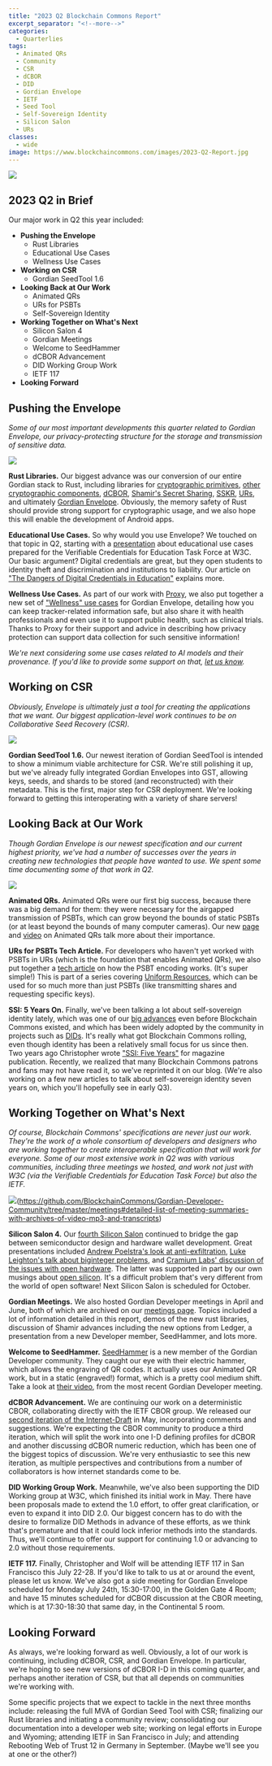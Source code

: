 ```yaml
---
title: "2023 Q2 Blockchain Commons Report"
excerpt_separator: "<!--more-->"
categories:
  - Quarterlies
tags:
  - Animated QRs
  - Community
  - CSR
  - dCBOR
  - DID
  - Gordian Envelope
  - IETF
  - Seed Tool
  - Self-Sovereign Identity
  - Silicon Salon
  - URs
classes:
  - wide
image: https://www.blockchaincommons.com/images/2023-Q2-Report.jpg
---
```


![](https://www.blockchaincommons.com/images/2023-Q2-Report.jpg)

## 2023 Q2 in Brief

Our major work in Q2 this year included:

* **Pushing the Envelope**
   * Rust Libraries
   * Educational Use Cases
   * Wellness Use Cases
* **Working on CSR**
   * Gordian SeedTool 1.6
* **Looking Back at Our Work**
   * Animated QRs
   * URs for PSBTs
   * Self-Sovereign Identity
* **Working Together on What's Next**
   * Silicon Salon 4
   * Gordian Meetings
   * Welcome to SeedHammer
   * dCBOR Advancement
   * DID Working Group Work
   * IETF 117
* **Looking Forward**

## Pushing the Envelope

_Some of our most important developments this quarter related to Gordian Envelope, our privacy-protecting structure for the storage and transmission of sensitive data._

[![](https://www.blockchaincommons.com/images/edu-hashes.jpg)](https://www.blockchaincommons.com/introduction/Envelope-Intro/)

**Rust Libraries.** Our biggest advance was our conversion of our entire Gordian stack to Rust, including libraries for [cryptographic primitives](https://github.com/BlockchainCommons/bc-crypto-rust), [other cryptographic components](https://github.com/BlockchainCommons/bc-components-rust), [dCBOR](https://github.com/BlockchainCommons/bc-dcbor-rust), [Shamir's Secret Sharing](https://github.com/BlockchainCommons/bc-shamir-rust), [SSKR](https://github.com/BlockchainCommons/bc-sskr-rust), [URs](https://github.com/BlockchainCommons/bc-ur-rust), and ultimately [Gordian Envelope](https://github.com/BlockchainCommons/bc-envelope-rust). Obviously, the memory safety of Rust should provide strong support for cryptographic usage, and we also hope this will enable the development of Android apps.

**Educational Use Cases.** So why would you use Envelope? We touched on that topic in Q2, starting with a [presentation](https://www.blockchaincommons.com/assets/pdfs/digital-credentials-next-step.pdf) about educational use cases prepared for the Verifiable Credentials for Education Task Force at W3C. Our basic argument? Digital credentials are great, but they open students to identity theft and discrimination and institutions to liability. Our article on ["The Dangers of Digital Credentials in Education"](https://www.blockchaincommons.com/articles/Dangerous-Educational-Credentials/) explains more.

**Wellness Use Cases.** As part of our work with [Proxy](https://www.proxy.com/), we also put together a new set of ["Wellness" use cases](https://github.com/BlockchainCommons/Gordian/blob/master/Envelope/Use-Cases/Wellness.md) for Gordian Envelope, detailing how you can keep tracker-related information safe, but also share it with health professionals and even use it to support public health, such as clinical trials. Thanks to Proxy for their support and advice in describing how privacy protection can support data collection for such sensitive information!

_We're next considering some use cases related to AI models and their provenance. If you'd like to provide some support on that, [let us know](mailto:team@blockchaincommons.com)._

## Working on CSR

_Obviously, Envelope is ultimately just a tool for creating the applications that we want. Our biggest application-level work continues to be on Collaborative Seed Recovery (CSR)._

[![](https://www.blockchaincommons.com/images/sskr-envelope.jpg)](https://github.com/BlockchainCommons/Gordian/blob/master/CSR/README.md)

**Gordian SeedTool 1.6.** Our newest iteration of Gordian SeedTool is intended to show a minimum viable architecture for CSR. We're still polishing it up, but we've already fully integrated Gordian Envelopes into GST, allowing keys, seeds, and shards to be stored (and reconstructed) with their metadata. This is the first, major step for CSR deployment. We're looking forward to getting this interoperating with a variety of share servers!

## Looking Back at Our Work

_Though Gordian Envelope is our newest specification and our current highest priority, we've had a number of successes over the years in creating new technologies that people have wanted to use. We spent some time documenting some of that work in Q2._

[![](https://www.blockchaincommons.com/images/animated-qrs-thumbnail.jpg)](https://www.youtube.com/watch?v=HsFF5HPKQIk)

**Animated QRs.** Animated QRs were our first big success, because there was a big demand for them: they were necessary for the airgapped transmission of PSBTs, which can grow beyond the bounds of static PSBTs (or at least beyond the bounds of many computer cameras). Our new [page](https://www.blockchaincommons.com/devs/animated-qrs.html) and [video](https://www.youtube.com/watch?v=HsFF5HPKQIk) on Animated QRs talk more about their importance.

**URs for PSBTs Tech Article.** For developers who haven't yet worked with PSBTs in URs (which is the foundation that enables Animated QRs), we also put together a [tech article](https://github.com/BlockchainCommons/crypto-commons/blob/master/Docs/ur-4-psbt.md) on how the PSBT encoding works. (It's super simple!) This is part of a series covering [Uniform Resources](https://github.com/BlockchainCommons/crypto-commons/blob/master/Docs/ur-1-overview.md), which can be used for so much more than just PSBTs (like transmitting shares and requesting specific keys).

**SSI: 5 Years On.** Finally, we've been talking a lot about self-sovereign identity lately, which was one of our [big advances](https://www.lifewithalacrity.com/2016/04/the-path-to-self-soverereign-identity.html) even before Blockchain Commons existed, and which has been widely adopted by the community in projects such as [DIDs](https://www.w3.org/TR/did-core/). It's really what got Blockchain Commons rolling, even though identity has been a relatively small focus for us since then. Two years ago Christopher wrote ["SSI: Five Years"](https://www.blockchaincommons.com/musings/SSI-5-Years-On/) for magazine publication. Recently, we realized that many Blockchain Commons patrons and fans may not have read it, so we've reprinted it on our blog. (We're also working on a few new articles to talk about self-sovereign identity seven years on, which you'll hopefully see in early Q3).

## Working Together on What's Next

_Of course, Blockchain Commons' specifications are never just our work. They're the work of a whole consortium of developers and designers who are working together to create interoperable specification that will work for everyone. Some of our most extensive work in Q2 was with various communities, including three meetings we hosted, and work not just with W3C (via the Verifiable Credentials for Education Task Force) but also the IETF._

![](https://www.blockchaincommons.com/images/meetings-chart.jpg)(https://github.com/BlockchainCommons/Gordian-Developer-Community/tree/master/meetings#detailed-list-of-meeting-summaries-with-archives-of-video-mp3-and-transcripts)

**Silicon Salon 4.** Our [fourth Silicon Salon](https://www.siliconsalon.info/salon4/) continued to bridge the gap between semiconductor design and hardware wallet development. Great presentations included [Andrew Poelstra's look at anti-exfiltration](https://www.siliconsalon.info/salon4/#andrew-poelstra-presentation), [Luke Leighton's talk about biginteger problems](https://www.siliconsalon.info/salon4/#luke-leighton--david-calderwood-presentation), and [Cramium Labs' discussion of the issues with open hardware](https://www.siliconsalon.info/salon4/#cramium-labs-presentation). The latter was supported in part by our own musings about [open silicon](https://www.blockchaincommons.com/musings/musings-open-silicon/). It's a difficult problem that's very different from the world of open software! Next Silicon Salon is scheduled for October.

**Gordian Meetings.** We also hosted Gordian Developer meetings in April and June, both of which are archived on our [meetings page](https://github.com/BlockchainCommons/Gordian-Developer-Community/blob/master/meetings/README.md#detailed-list-of-meeting-summaries-with-archives-of-video-mp3-and-transcripts). Topics included a lot of information detailed in this report, demos of the new rust libraries, discussion of Shamir advances including the new options from Ledger, a presentation from a new Developer member, SeedHammer, and lots more.

**Welcome to SeedHammer.** [SeedHammer](https://seedhammer.com/) is a new member of the Gordian Developer community. They caught our eye with their electric hammer, which allows the engraving of QR codes. It actually uses our Animated QR work, but in a static (engraved!) format, which is a pretty cool medium shift. Take a look at [their video](https://www.youtube.com/watch?v=fXP9LjnLAfo), from the most recent Gordian Developer meeting.

**dCBOR Advancement.** We are continuing our work on a  deterministic CBOR, collaborating directly with the IETF CBOR group. We released our [second iteration of the Internet-Draft](https://datatracker.ietf.org/doc/draft-mcnally-deterministic-cbor/) in May, incorporating comments and suggestions. We're expecting the CBOR community to produce a third iteration, which will split the work into one I-D defining profiles for dCBOR and another discussing dCBOR numeric reduction, which has been one of the biggest topics of discussion. We're very enthusiastic to see this new iteration, as multiple perspectives and contributions from a number of collaborators is how internet standards come to be.

**DID Working Group Work.** Meanwhile, we've also been supporting the DID Working group at W3C, which finished its initial work in May. There have been proposals made to extend the 1.0 effort, to offer great clarification, or even to expand it into DID 2.0. Our biggest concern has to do with the desire to formalize DID Methods in advance of these efforts, as we think that's premature and that it could lock inferior methods into the standards. Thus, we'll continue to offer our support for continuing 1.0 or advancing to 2.0 without those requirements.

**IETF 117.** Finally, Christopher and Wolf will be attending IETF 117 in San Francisco this July 22-28. If you'd like to talk to us at or around the event, please let us know. We've also got a side meeting for Gordian Envelope scheduled for Monday July 24th, 15:30-17:00, in the Golden Gate 4 Room; and have 15 minutes scheduled for dCBOR discussion at the CBOR meeting, which is at 17:30-18:30 that same day, in the Continental 5 room.

## Looking Forward

As always, we're looking forward as well. Obviously, a lot of our work is continuing, including dCBOR, CSR, and Gordian Envelope. In particular, we're hoping to see new versions of dCBOR I-D in this coming quarter, and perhaps another iteration of CSR, but that all depends on communities we're working with.

Some specific projects that we expect to tackle in the next three months include: releasing the full MVA of Gordian Seed Tool with CSR; finalizing our Rust libraries and initiating a community review; consolidating our documentation into a developer web site; working on legal efforts in Europe and Wyoming; attending IETF in San Francisco in July; and attending Rebooting Web of Trust 12 in Germany in September. (Maybe we'll see you at one or the other?)
